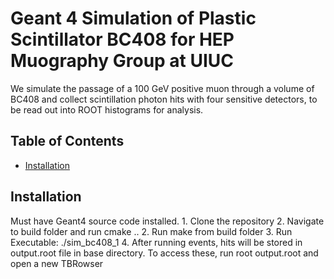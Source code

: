 # Geant 4 Simulation of Plastic Scintillator BC408 for HEP Muography Group at UIUC

We simulate the passage of a 100 GeV positive muon through a volume of BC408 and collect scintillation photon hits with four sensitive detectors, to be read out into ROOT histograms for analysis.

## Table of Contents
- [Installation](#installation)

## Installation

Must have Geant4 source code installed. 
    1. Clone the repository
    2. Navigate to build folder and run cmake ..
    2. Run make from build folder
    3. Run Executable: ./sim_bc408_1
    4. After running events, hits will be stored in output.root file in base directory. To access these, run root output.root and open a new TBRowser